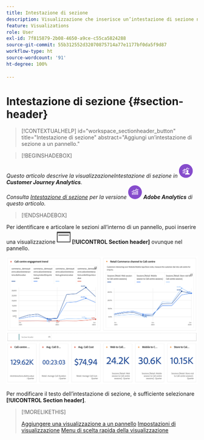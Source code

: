 ```yaml
---
title: Intestazione di sezione
description: Visualizzazione che inserisce un’intestazione di sezione nel progetto Workspace.
feature: Visualizations
role: User
exl-id: 7f815879-2b08-4650-a9ce-c55ca5824288
source-git-commit: 55b312552d32070875714a77e1177bf0da5f9d87
workflow-type: ht
source-wordcount: '91'
ht-degree: 100%

---
```


# Intestazione di sezione {#section-header}

<!-- markdownlint-disable MD034 -->

>[!CONTEXTUALHELP]
>id="workspace_sectionheader_button"
>title="Intestazione di sezione"
>abstract="Aggiungi un’intestazione di sezione a un pannello."

<!-- markdownlint-enable MD034 -->


>[!BEGINSHADEBOX]


_Questo articolo descrive la visualizzazioneIntestazione di sezione in_ ![CustomerJourneyAnalytics](/help/assets/icons/CustomerJourneyAnalytics.svg) _**Customer Journey Analytics**._<br/>_Consulta [Intestazione di sezione](https://experienceleague.adobe.com/it/docs/analytics/analyze/analysis-workspace/visualizations/section-header) per la versione_ ![AdobeAnalytics](/help/assets/icons/AdobeAnalytics.svg) _**Adobe Analytics** di questo articolo._

>[!ENDSHADEBOX]

Per identificare e articolare le sezioni all’interno di un pannello, puoi inserire una visualizzazione ![PageRule](/help/assets/icons/PageRule.svg) **[!UICONTROL Section header]** ovunque nel pannello.

![Intestazione di sezione](/help/analysis-workspace/visualizations/assets/section-header.png)

Per modificare il testo dell’intestazione di sezione, è sufficiente selezionare **[!UICONTROL Section header]**.


>[!MORELIKETHIS]
>
>[Aggiungere una visualizzazione a un pannello](/help/analysis-workspace/visualizations/freeform-analysis-visualizations.md#add-visualizations-to-a-panel)
>[Impostazioni di visualizzazione](/help/analysis-workspace/visualizations/freeform-analysis-visualizations.md#settings)
>[Menu di scelta rapida della visualizzazione](/help/analysis-workspace/visualizations/freeform-analysis-visualizations.md#context-menu)
>
